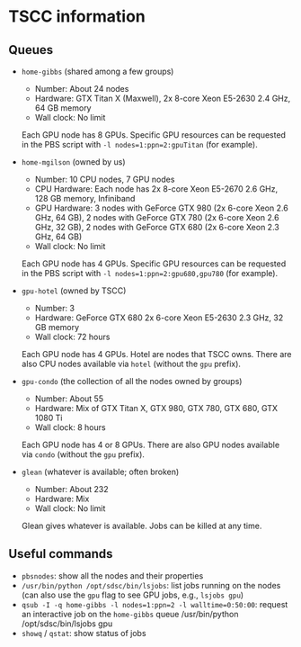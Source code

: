 # TSCC information

## Queues

- `home-gibbs` (shared among a few groups)

  - Number: About 24 nodes
  - Hardware: GTX Titan X (Maxwell), 2x 8-core Xeon E5-2630 2.4 GHz, 64 GB memory
  - Wall clock: No limit

  Each GPU node has 8 GPUs. Specific GPU resources can be requested in the PBS script with `-l nodes=1:ppn=2:gpuTitan` (for example).

- `home-mgilson` (owned by us)

  - Number: 10 CPU nodes, 7 GPU nodes
  - CPU Hardware: Each node has 2x 8-core Xeon E5-2670 2.6 GHz, 128 GB memory, Infiniband
  - GPU Hardware: 3 nodes with GeForce GTX 980 (2x 6-core Xeon 2.6 GHz, 64 GB), 2 nodes with GeForce GTX 780 (2x 6-core Xeon 2.6 GHz, 32 GB), 2 nodes with GeForce GTX 680 (2x 6-core Xeon 2.3 GHz, 64 GB)
  - Wall clock: No limit

  Each GPU node has 4 GPUs. Specific GPU resources can be requested in the PBS script with `-l nodes=1:ppn=2:gpu680,gpu780` (for example).

- `gpu-hotel` (owned by TSCC)

  - Number: 3
  - Hardware: GeForce GTX 680 2x 6-core Xeon E5-2630 2.3 GHz, 32 GB memory
  - Wall clock: 72 hours

  Each GPU node has 4 GPUs. Hotel are nodes that TSCC owns. There are also CPU nodes available via `hotel` (without the `gpu` prefix).

- `gpu-condo` (the collection of all the nodes owned by groups)

  - Number: About 55
  - Hardware: Mix of GTX Titan X, GTX 980, GTX 780, GTX 680, GTX 1080 Ti
  - Wall clock: 8 hours

  Each GPU node has 4 or 8 GPUs. There are also GPU nodes available via `condo` (without the `gpu` prefix).

- `glean` (whatever is available; often broken)

  - Number: About 232
  - Hardware: Mix
  - Wall clock: No limit

  Glean gives whatever is available. Jobs can be killed at any time.


## Useful commands

- `pbsnodes`: show all the nodes and their properties
- `/usr/bin/python /opt/sdsc/bin/lsjobs`: list jobs running on the nodes (can also use the `gpu` flag to see GPU jobs, e.g., `lsjobs gpu`)
- `qsub -I -q home-gibbs -l nodes=1:ppn=2 -l walltime=0:50:00`: request an interactive job on the `home-gibbs` queue
 /usr/bin/python /opt/sdsc/bin/lsjobs gpu
- `showq` / `qstat`: show status of jobs
